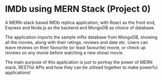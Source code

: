 # IMDb using MERN Stack (Project 0)
A MERN-stack based IMDb replica application, with React as the front end, Express and Node.js as the backend and MongoDB as choice of database.

The application imports the sample mflix database from MongoDB, showing all the movies, along with their ratings, reviews and date etc.
Users can leave reviews on their favourite (or least favourite) movie, or check up reviews on any movie before watching a new show/ movie. 

The main purpose of this application is just to portray the power of MERN stack, RESTful APIs and how they can be utilised together to make powerful applications!
